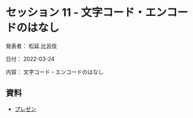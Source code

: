 # セッション 11 - 文字コード・エンコードのはなし

発表者： 松延 比呂伎

日付： 2022-03-24

内容： 文字コード・エンコードのはなし

## 資料

- [プレゼン](https://docs.google.com/presentation/d/11EygH0YKxir5wmNSgC9yHDmyY9oRvJvluzAJgixc7BU/edit?usp=sharing)

